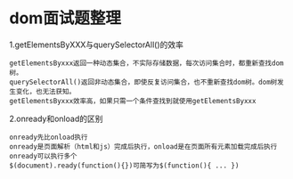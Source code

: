 dom面试题整理
=
1.getElementsByXXX与querySelectorAll()的效率

    getElementsByxxx返回一种动态集合，不实际存储数据，每次访问集合时，都重新查找dom树。
    querySelectorAll()返回非动态集合，即使反复访问集合，也不重新查找dom树。dom树发生变化，也无法获知。
    getElementsByxxx效率高，如果只需一个条件查找到就使用getElementsByxxx
2.onready和onload的区别
    
    onready先比onload执行
    onready是页面解析（html和js）完成后执行，onload是在页面所有元素加载完成后执行
    onready可以执行多个
    $(document).ready(function(){})可简写为$(function(){ ... })
